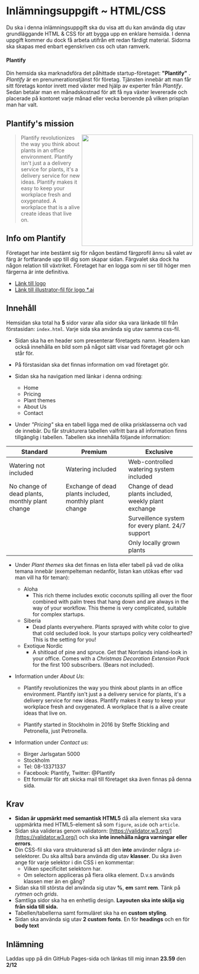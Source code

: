 # Inlämningsuppgift ~ HTML/CSS

Du ska i denna inlämningsuppgift ska du visa att du kan använda dig utav grundläggande HTML & CSS för att bygga upp en enklare hemsida. I denna uppgift kommer du dock få arbeta utifrån ett redan färdigt material. Sidorna ska skapas med enbart egenskriven css och utan ramverk. 

#### Plantify

Din hemsida ska marknadsföra det påhittade startup-företaget: **"Plantify"** . _Plantify_ är en prenumerationstjänst för företag. Tjänsten innebär att man får sitt företags kontor inrett med växter med hjälp av experter från _Plantify_. Sedan betalar man en månadskostnad för att få nya växter levererade och placerade på kontoret varje månad eller vecka beroende på vilken prisplan man har valt.

## Plantify's mission

<img align="right" src="http://i.imgur.com/nwaAmQ9.png" height='300'>

>Plantify revolutionizes the way you think about plants in an office environment. Plantify isn't just a a delivery service for plants, it's a delivery service for new ideas. Plantify makes it easy to keep your workplace fresh and oxygenated. A workplace that is a alive create ideas that live on.

## Info om Plantify

Företaget har inte bestämt sig för någon bestämd färgprofil ännu så valet av färg är fortfarande upp till dig som skapar sidan. Färgvalet ska dock ha någon relation till växtriket. Företaget har en logga som ni ser till höger men färgerna är inte definitiva. 

* [Länk till logo](http://i.imgur.com/ZfIDTtp.png)
* [Länk till illustrator-fil för logo *.ai](https://github.com/FEND16/html-css/blob/master/plantify.ai)

## Innehåll

Hemsidan ska total ha __5__ sidor varav alla sidor ska vara länkade till från förstasidan: `index.html`. Varje sida ska använda sig utav samma css-fil. 

* Sidan ska ha en header som presenterar företagets namn. Headern kan också innehålla en bild som på något sätt visar vad företaget gör och står för.
* På förstasidan ska det finnas information om vad företaget gör.
* Sidan ska ha navigation med länkar i denna ordning:
    - Home
    - Pricing
    - Plant themes
    - About Us
    - Contact

* Under _"Pricing"_ ska en tabell ligga med de olika prisklasserna och vad de innebär. Du får strukturera tabellen valfritt bara all information finns tillgänglig i tabellen. Tabellen ska innehålla följande information:

| Standard  | Premium | Exclusive |
|---|---|---|
| Watering not included | Watering included | Web-controlled watering system included |
| No change of dead plants, monthly plant change| Exchange of dead plants included, monthly plant change | Change of dead plants included, weekly plant exchange |
| | | Surveillence system for every plant. 24/7 support |
| | | Only locally grown plants |


* Under _*Plant themes*_ ska det finnas en lista eller tabell på vad de olika temana innebär (exempelteman nedanför, listan kan utökas efter vad man vill ha för teman):
    - Aloha
        + This rich theme includes exotic coconuts spilling all over the floor combined with palm trees that hang down and are always in the way of your workflow. This theme is very complicated, suitable for complex startups.
    - Siberia
        + Dead plants everywhere. Plants sprayed with white color to give that cold secluded look. Is your startups policy very coldhearted? This is the setting for you!
    - Exotique Nordic 
        + A shitload of pine and spruce. Get that Norrlands inland-look in your office. Comes with a _Christmas Decoration Extension Pack_ for the first 100 subscribers. (Bears not included).
* Information under _About Us_:
    - Plantify revolutionizes the way you think about plants in an office environment. Plantify isn't just a a delivery service for plants, it's a delivery service for new ideas. Plantify makes it easy to keep your workplace fresh and oxygenated. A workplace that is a alive create ideas that live on. 

    - Plantify started in Stockholm in 2016 by Steffe Stickling and Petronella, just Petronella. 

* Information under _Contact us_:

    * Birger Jarlsgatan 5000
    * Stockholm
    * Tel: 08-13371337
    * Facebook: Plantify, Twitter: @Plantify
    * Ett formulär för att skicka mail till företaget ska även finnas på denna sida.

## Krav

* **Sidan är uppmärkt med semantisk HTML5** då alla element ska vara uppmärkta med HTML5-element så som `figure`, `aside` och `article`. 
* Sidan ska valideras genom validatorn: [https://validator.w3.org/](https://validator.w3.org/) och ska **inte innehålla några varningar eller errors**.
* Din CSS-fil ska vara strukturerad så att den **inte** använder några `id`-selektorer. Du ska alltså bara använda dig utav **klasser**. Du ska även ange för varje selektor i din CSS i en kommentar:
    - Vilken specificitet selektorn har.
    - Om selectorn appliceras på flera olika element. D.v.s används klassen mer än en gång?
* Sidan ska till största del använda sig utav **%**, **em** samt **rem**. Tänk på *rytmen* och *grids*.
* Samtliga sidor ska ha en enhetlig design. **Layouten ska inte skilja sig från sida till sida.**
* Tabellen/tabellerna samt formuläret ska ha en **custom styling**.
* Sidan ska använda sig utav **2 custom fonts**. En för **headings** och en för **body text**

## Inlämning

Laddas upp på din GitHub Pages-sida och länkas till mig innan **23.59** den **2/12**


